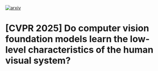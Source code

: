 [![arxiv](https://img.shields.io/badge/arXiv-000000)](https://arxiv.org/abs/2502.20256)
# [CVPR 2025] Do computer vision foundation models learn the low-level characteristics of the human visual system?
